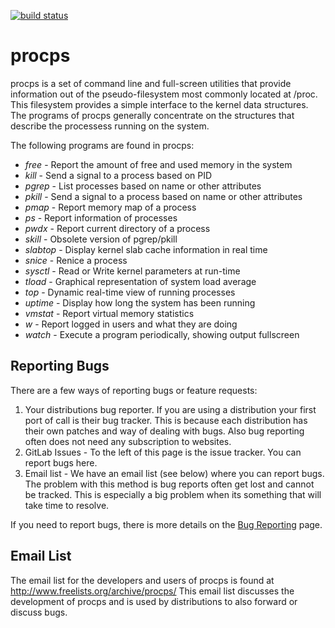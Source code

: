 [![build status](https://ci.gitlab.com/projects/2142/status.png?ref=master)](https://ci.gitlab.com/projects/2142?ref=master)

procps
======

procps is a set of command line and full-screen utilities that provide
information out of the pseudo-filesystem most commonly located at /proc.
This filesystem provides a simple interface to the kernel data structures.
The programs of procps generally concentrate on the structures that describe
the processess running on the system.

The following programs are found in procps:
* *free* - Report the amount of free and used memory in the system
* *kill* - Send a signal to a process based on PID
* *pgrep* - List processes based on name or other attributes
* *pkill* - Send a signal to a process based on name or other attributes
* *pmap* - Report memory map of a process
* *ps* - Report information of processes
* *pwdx* - Report current directory of a process
* *skill* - Obsolete version of pgrep/pkill
* *slabtop* - Display kernel slab cache information in real time
* *snice* - Renice a process
* *sysctl* - Read or Write kernel parameters at run-time
* *tload* - Graphical representation of system load average
* *top* - Dynamic real-time view of running processes
* *uptime* - Display how long the system has been running
* *vmstat* - Report virtual memory statistics
* *w* - Report logged in users and what they are doing
* *watch* - Execute a program periodically, showing output fullscreen

## Reporting Bugs
There are a few ways of reporting bugs or feature requests:

1. Your distributions bug reporter. If you are using a distribution your first
port of call is their bug tracker. This is because each distribution has their
own patches and way of dealing with bugs. Also bug reporting often does not need
any subscription to websites.
2. GitLab Issues - To the left of this page is the issue tracker. You can report
bugs here.
3. Email list - We have an email list (see below) where you can report bugs.
The problem with this method is bug reports often get lost and cannot be
tracked. This is especially a big problem when its something that will take
time to resolve.

If you need to report bugs, there is more details on the
[Bug Reporting](https://gitlab.com/procps-ng/procps/blob/master/Documentation/bugs.md)
page.

## Email List
The email list for the developers and users of procps is found at
http://www.freelists.org/archive/procps/
This email list discusses the development of procps and is used by distributions
to also forward or discuss bugs.